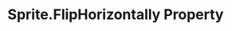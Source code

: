 ---
id: flip-horizontally
title: Sprite.FlipHorizontally Property
sidebar_label: FlipHorizontally
---